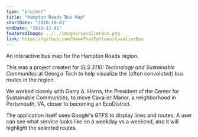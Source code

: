 ```yaml
---
type: "project"
title: "Hampton Roads Bus Map"
startDate: "2018-10-01"
endDate: "2018-12-01"
featuredImage: ../../images/cavalierbus.png
link: https://github.com/NameThatFollows/CavalierBus
---
```


An interactive bus map for the Hampton Roads region.

This was a project created for _SLS 3110: Technology and Sustainable Communites_ at Georgia Tech to help visualize the (often convoluted) bus routes in the region.

We worked closely with Garry A. Harris, the President of the Center for Sustainable Communities, to move Cavalier Manor, a neighborhood in Portsmouth, VA, closer to becoming an EcoDistrict.

The application itself uses Google's GTFS to display lines and routes. A user can see what service looks like on a weekday vs a weekend, and it will highlight the selected routes.